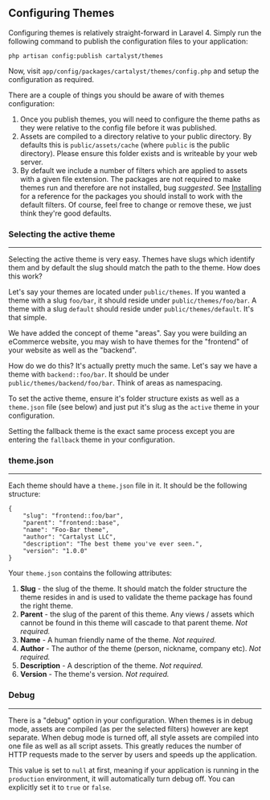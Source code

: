 ## Configuring Themes

Configuring themes is relatively straight-forward in Laravel 4. Simply run the following command to publish the configuration files to your application:

	php artisan config:publish cartalyst/themes

Now, visit `app/config/packages/cartalyst/themes/config.php` and setup the configuration as required.

There are a couple of things you should be aware of with themes configuration:

1. Once you publish themes, you will need to configure the theme paths as they were relative to the config file before it was published.
2. Assets are compiled to a directory relative to your public directory. By defaults this is `public/assets/cache` (where `public` is the public directory). Please ensure this folder exists and is writeable by your web server.
3. By default we include a number of filters which are applied to assets with a given file extension. The packages are not required to make themes run and therefore are not installed, bug *suggested*. See [Installing](/themes/installation/laravel-4) for a reference for the packages you should install to work with the default filters. Of course, feel free to change or remove these, we just think they're good defaults.

### Selecting the active theme

---

Selecting the active theme is very easy. Themes have slugs which identify them and by default the slug should match the path to the theme. How does this work?

Let's say your themes are located under `public/themes`. If you wanted a theme with a slug `foo/bar`, it should reside under `public/themes/foo/bar`. A theme with a slug `default` should reside under `public/themes/default`. It's that simple.

We have added the concept of theme "areas". Say you were building an eCommerce website, you may wish to have themes for the "frontend" of your website as well as the "backend".

How do we do this? It's actually pretty much the same. Let's say we have a theme with `backend::foo/bar`. It should be under `public/themes/backend/foo/bar`. Think of areas as namespacing.

To set the active theme, ensure it's folder structure exists as well as a `theme.json` file (see below) and just put it's slug as the `active` theme in your configuration.

Setting the fallback theme is the exact same process except you are entering the `fallback` theme in your configuration.

### theme.json

---

Each theme should have a `theme.json` file in it. It should be the following structure:

	{
		"slug": "frontend::foo/bar",
		"parent": "frontend::base",
		"name": "Foo-Bar theme",
		"author": "Cartalyst LLC",
		"description": "The best theme you've ever seen.",
		"version": "1.0.0"
	}

Your `theme.json` contains the following attributes:

1. **Slug** - the slug of the theme. It should match the folder structure the theme resides in and is used to validate the theme package has found the right theme.
2. **Parent** - the slug of the parent of this theme. Any views / assets which cannot be found in this theme will cascade to that parent theme. *Not required.*
3. **Name** - A human friendly name of the theme. *Not required.*
4. **Author** - The author of the theme (person, nickname, company etc). *Not required.*
5. **Description** - A description of the theme. *Not required.*
6. **Version** - The theme's version. *Not required.*

### Debug

---

There is a "debug" option in your configuration. When themes is in debug mode, assets are compiled (as per the selected filters) however are kept separate. When debug mode is turned off, all style assets are compiled into one file as well as all script assets. This greatly reduces the number of HTTP requests made to the server by users and speeds up the application.

This value is set to `null` at first, meaning if your application is running in the `production` environment, it will automatically turn debug off. You can explicitly set it to `true` or `false`.
